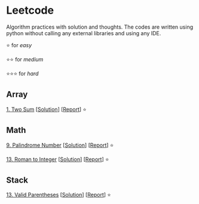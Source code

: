 # Leetcode
Algorithm practices with solution and thoughts. The codes are written using python without calling any external libraries and using any IDE.

:star: for *easy*

:star::star: for *medium*

:star::star::star: for *hard*

## Array

[1. Two Sum](https://leetcode.com/problems/two-sum/ "Two-Sum") [[Solution](https://github.com/tonyli1121/leetcode/blob/main/code/array/two_sum/two_sum.py "Two-Sum Solution")]  [[Report](https://github.com/tonyli1121/leetcode/blob/main/code/array/two_sum/two_sum.md "Two-Sum Report")] :star: 


## Math

[9. Palindrome Number](https://leetcode.com/problems/palindrome-number/ "Palindrome-Number") [[Solution](https://github.com/tonyli1121/leetcode/blob/main/code/math/palindrome_number/palindrome_number.py "Palindrome-Number Solution")]  [[Report](https://github.com/tonyli1121/leetcode/blob/main/code/math/palindrome_number/palindrome_number.md "Palindrome-Number Report")] :star: 

[13. Roman to Integer](https://leetcode.com/problems/roman-to-integer/ "Roman-To-Integer") [[Solution](https://github.com/tonyli1121/leetcode/blob/main/code/math/roman_to_int/roman_to_int.py "Roman-To-Integer Solution")]  [[Report](https://github.com/tonyli1121/leetcode/blob/main/code/math/roman_to_int/roman_to_int.md "Roman-To-Integer Report")] :star: 


## Stack

[13. Valid Parentheses](https://leetcode.com/problems/valid-parentheses/ "Valid-Parentheses") [[Solution](https://github.com/tonyli1121/leetcode/blob/main/code/stack/valid_parentheses/valid_parentheses.py "Valid-Parentheses Solution")]  [[Report](https://github.com/tonyli1121/leetcode/blob/main/code/stack/valid_parentheses/valid_parentheses.md "Valid-Parentheses Report")] :star: 
